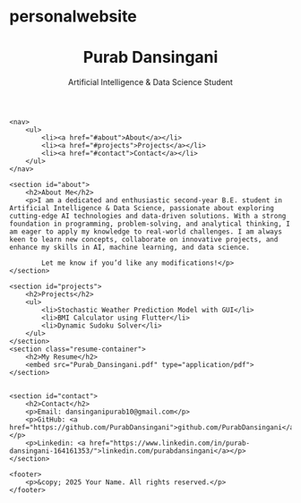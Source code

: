 # personalwebsite
<!DOCTYPE html>
<html lang="en">
<head>
    <meta charset="UTF-8">
    <meta name="viewport" content="width=device-width, initial-scale=1.0">
    <title>Your Name - Portfolio</title>
    <link rel="stylesheet" href="styles.css">
</head>
<body>
    <header>
        <h1>Purab Dansingani </h1>
        <p>Artificial Intelligence & Data Science Student</p>
    </header>
    
    <nav>
        <ul>
            <li><a href="#about">About</a></li>
            <li><a href="#projects">Projects</a></li>
            <li><a href="#contact">Contact</a></li>
        </ul>
    </nav>
    
    <section id="about">
        <h2>About Me</h2>
        <p>I am a dedicated and enthusiastic second-year B.E. student in Artificial Intelligence & Data Science, passionate about exploring cutting-edge AI technologies and data-driven solutions. With a strong foundation in programming, problem-solving, and analytical thinking, I am eager to apply my knowledge to real-world challenges. I am always keen to learn new concepts, collaborate on innovative projects, and enhance my skills in AI, machine learning, and data science.

            Let me know if you’d like any modifications!</p>
    </section>
    
    <section id="projects">
        <h2>Projects</h2>
        <ul>
            <li>Stochastic Weather Prediction Model with GUI</li>
            <li>BMI Calculator using Flutter</li>
            <li>Dynamic Sudoku Solver</li>
        </ul>
    </section>
    <section class="resume-container">
        <h2>My Resume</h2>
        <embed src="Purab_Dansingani.pdf" type="application/pdf">
    </section>
    
    
    <section id="contact">
        <h2>Contact</h2>
        <p>Email: dansinganipurab10@gmail.com</p>
        <p>GitHub: <a href="https://github.com/PurabDansingani">github.com/PurabDansingani</a></p>
        <p>Linkedin: <a href="https://www.linkedin.com/in/purab-dansingani-164161353/">linkedin.com/purabdansingani</a></p>
    </section>
    
    <footer>
        <p>&copy; 2025 Your Name. All rights reserved.</p>
    </footer>
</body>
</html>
